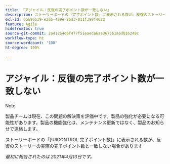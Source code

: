 ```yaml
---
title: 「アジャイル：反復の完了ポイント数が一致しない」
description: ストーリーボードの「完了ポイント数」に表示される数が、反復のストーリーの実際の完了ポイント数と一致しない場合があります
exl-id: 65696b39-e2ab-409e-8bd3-811f399f4622
feature: Agile
hidefromtoc: true
source-git-commit: 2a41264d6f477f51eaeda6ae3675b1a6d816249c
workflow-type: ht
source-wordcount: '100'
ht-degree: 100%

---
```


# アジャイル：反復の完了ポイント数が一致しない

<!--Converted to story-->

>[!NOTE]
>
>製品チームは現在、この問題の解決策を評価中です。製品の強化が必要になる可能性があります。製品の機能強化は、メンテナンス更新ではなく、製品のお知らせで連絡します。

ストーリーボードの「[!UICONTROL 完了ポイント数]」に表示される数が、反復のストーリーの実際の完了ポイント数と一致しない場合があります

_最初に報告されたのは 2021年4月13日です。_
